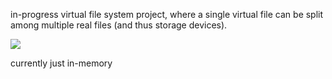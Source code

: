 in-progress virtual file system project, where a single virtual file can be split among multiple real files (and thus storage devices).

![](http://i.imgur.com/tsOPZwM.png)

currently just in-memory